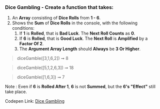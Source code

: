 ### Dice Gambling - Create a function that takes: 

1. An **Array** consisting of **Dice Rolls** from **1 - 6**. 
1. Shows the **Sum** of **Dice Rolls** in the console, with the following conditions:
    1. If **1** is **Rolled**, that is **Bad Luck**. The **Next Roll Counts** as **0**.
    1. If **6** is **Rolled**, that is **Good Luck**. The **Next Roll** is **Amplified** by a **Factor Of 2**.
    1. The **Argument Array Length** should **Always** be **3 Or Higher**.

> diceGamble([3,1,6,2]) ➞ 8 

> diceGamble([5,1,2,6,3]) ➞ 18

> diceGamble([1,6,3]) ➞ 7

Note : Even if **6** is **Rolled After 1**, **6** is not **Summed**, but the **6's "Effect"** still take place.

Codepen Link: [Dice Gambling](https://codepen.io/naveencoder/pen/XWrLzzR?editors=1012)
